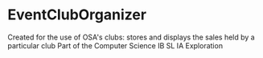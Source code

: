 # EventClubOrganizer
Created for the use of OSA's clubs: stores and displays the sales held by a particular club
Part of the Computer Science IB SL IA Exploration
